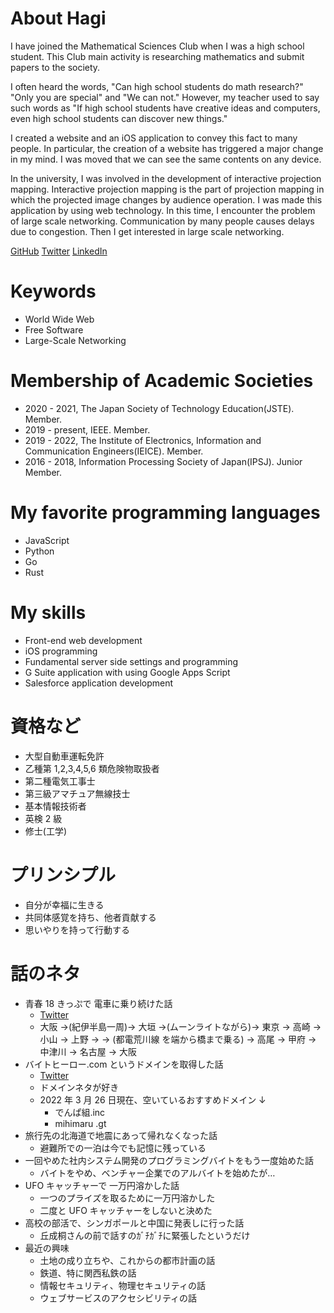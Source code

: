 # About Hagi

I have joined the Mathematical Sciences Club when I was a high school student. This Club main activity is researching mathematics and submit papers to the society.

I often heard the words, "Can high school students do math research?" "Only you are special" and "We can not." However, my teacher used to say such words as "If high school students have creative ideas and computers, even high school students can discover new things."

I created a website and an iOS application to convey this fact to many people. In particular, the creation of a website has triggered a major change in my mind. I was moved that we can see the same contents on any device.

In the university, I was involved in the development of interactive projection mapping. Interactive projection mapping is the part of projection mapping in which the projected image changes by audience operation. I was made this application by using web technology. In this time, I encounter the problem of large scale networking. Communication by many people causes delays due to congestion. Then I get interested in large scale networking.

[GitHub](https://github.com/iPolyomino)
[Twitter](https://twitter.com/iPolyomino)
[LinkedIn](https://www.linkedin.com/in/joe-hagikura/)

# Keywords

- World Wide Web
- Free Software
- Large-Scale Networking

# Membership of Academic Societies

- 2020 - 2021, The Japan Society of Technology Education(JSTE). Member.
- 2019 - present, IEEE. Member.
- 2019 - 2022, The Institute of Electronics, Information and Communication Engineers(IEICE). Member.
- 2016 - 2018, Information Processing Society of Japan(IPSJ). Junior Member.

# My favorite programming languages

- JavaScript
- Python
- Go
- Rust

# My skills

- Front-end web development
- iOS programming
- Fundamental server side settings and programming
- G Suite application with using Google Apps Script
- Salesforce application development

# 資格など

- 大型自動車運転免許
- 乙種第 1,2,3,4,5,6 類危険物取扱者
- 第二種電気工事士
- 第三級アマチュア無線技士
- 基本情報技術者
- 英検 2 級
- 修士(工学)

# プリンシプル

- 自分が幸福に生きる
- 共同体感覚を持ち、他者貢献する
- 思いやりを持って行動する

# 話のネタ

- 青春 18 きっぷで 電車に乗り続けた話
  - [Twitter](https://twitter.com/i/events/893430354580656128)
  - 大阪 →(紀伊半島一周)→ 大垣 →(ムーンライトながら)→ 東京 → 高崎 → 小山 → 上野 →
    → (都電荒川線 を端から橋まで乗る) → 高尾 → 甲府 → 中津川 → 名古屋 → 大阪
- バイトヒーロー.com というドメインを取得した話
  - [Twitter](https://twitter.com/iPolyomino/status/1265356177942048768)
  - ドメインネタが好き
  - 2022 年 3 月 26 日現在、空いているおすすめドメイン ↓
    - でんぱ組.inc
    - mihimaru .gt
- 旅行先の北海道で地震にあって帰れなくなった話
  - 避難所での一泊は今でも記憶に残っている
- 一回やめた社内システム開発のプログラミングバイトをもう一度始めた話
  - バイトをやめ、ベンチャー企業でのアルバイトを始めたが…
- UFO キャッチャーで 一万円溶かした話
  - 一つのプライズを取るために一万円溶かした
  - 二度と UFO キャッチャーをしないと決めた
- 高校の部活で、シンガポールと中国に発表しに行った話
  - 丘成桐さんの前で話すのｶﾞﾁｶﾞﾁに緊張したというだけ
- 最近の興味
  - 土地の成り立ちや、これからの都市計画の話
  - 鉄道、特に関西私鉄の話
  - 情報セキュリティ、物理セキュリティの話
  - ウェブサービスのアクセシビリティの話
